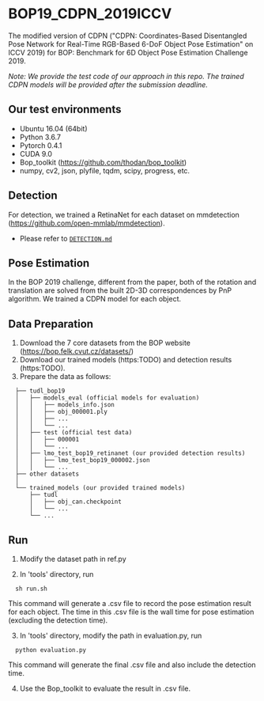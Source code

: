 # BOP19_CDPN_2019ICCV

The modified version of CDPN ("CDPN: Coordinates-Based Disentangled Pose Network for Real-Time RGB-Based 6-DoF Object Pose Estimation" on ICCV 2019) for BOP: Benchmark for 6D Object Pose Estimation Challenge 2019.

*Note: We provide the test code of our approach in this repo. The trained CDPN models will be provided after the submission deadline.*

## Our test environments
- Ubuntu 16.04 (64bit)
- Python 3.6.7
- Pytorch 0.4.1
- CUDA 9.0
- Bop_toolkit (https://github.com/thodan/bop_toolkit)
- numpy, cv2, json, plyfile, tqdm, scipy, progress, etc.

## Detection
For detection, we trained a RetinaNet for each dataset on mmdetection (https://github.com/open-mmlab/mmdetection).
* Please refer to [`DETECTION.md`](detection/DETECTION.md)

## Pose Estimation
In the BOP 2019 challenge, different from the paper, both of the rotation and translation are solved from the built 2D-3D correspondences by PnP algorithm. We trained a CDPN model for each object.

## Data Preparation
1. Download the 7 core datasets from the BOP website (https://bop.felk.cvut.cz/datasets/)
2. Download our trained models (https:TODO) and detection results (https:TODO).
3. Prepare the data as follows:
```
  ├── tudl_bop19
  │   ├── models_eval (official models for evaluation)
  │   │   ├── models_info.json
  │   │   ├── obj_000001.ply
  │   │   ├── ...
  │   │   └── ...
  │   ├── test (official test data)
  │   │   ├── 000001
  │   │   └── ...
  │   ├── lmo_test_bop19_retinanet (our provided detection results)
  │   │   ├── lmo_test_bop19_000002.json
  │   │   └── ... 
  ├── other datasets
  │
  └── trained_models (our provided trained models)
      ├── tudl
      │   ├── obj_can.checkpoint
      │   └── ...
      └── ...
```
## Run
1. Modify the dataset path in ref.py

2. In 'tools' directory, run 
```
  sh run.sh
```
This command will generate a .csv file to record the pose estimation result for each object. The time in this .csv file is the wall time for pose estimation (excluding the detection time).

3. In 'tools' directory, modify the path in evaluation.py, run
```
  python evaluation.py
```
This command will generate the final .csv file and also include the detection time.
    
4. Use the Bop_toolkit to evaluate the result in .csv file.
